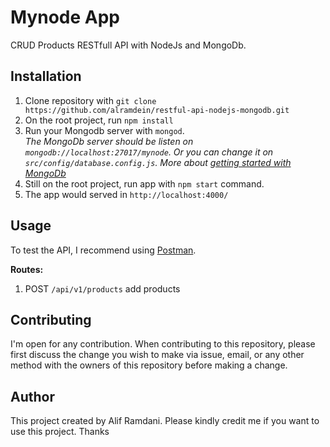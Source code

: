 # Mynode App

CRUD Products RESTfull API with NodeJs and MongoDb.

## Installation

1. Clone repository with `git clone https://github.com/alramdein/restful-api-nodejs-mongodb.git`
2. On the root project, run `npm install`
3. Run your Mongodb server with `mongod`.<br/> 
*The MongoDb server should be listen on `mongodb://localhost:27017/mynode`. Or you can change it on `src/config/database.config.js`. More about [getting started with MongoDb](https://www.freecodecamp.org/news/learn-mongodb-a4ce205e7739/)*
4. Still on the root project, run app with `npm start` command.
5. The app would served in `http://localhost:4000/`

## Usage

To test the API, I recommend using [Postman](https://www.postman.com/downloads/). 

**Routes:**
1. POST `/api/v1/products` add products

## Contributing

I'm open for any contribution. When contributing to this repository, please first discuss the change you wish to make via issue, email, or any other method with the owners of this repository before making a change.

## Author

This project created by Alif Ramdani. Please kindly credit me if you want to use this project. Thanks